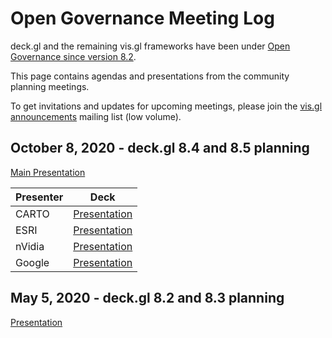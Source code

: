 # Open Governance Meeting Log

deck.gl and the remaining vis.gl frameworks have been under [Open Governance since version 8.2](https://medium.com/vis-gl/deck-gl-8-2-moves-to-open-governance-379f147c15bb).

This page contains agendas and presentations from the community planning meetings.

To get invitations and updates for upcoming meetings, please join the [vis.gl announcements](https://lists.uc.foundation/g/visgl) mailing list (low volume).

## October 8, 2020 - deck.gl 8.4 and 8.5 planning

[Main Presentation](https://docs.google.com/presentation/d/1vSbP1kewBEw2UlB5arZPi44G8BgjH4SqT0lsFjVBdM8)


| Presenter | Deck |
| --- | --- |
| CARTO | [Presentation](https://docs.google.com/presentation/d/1vSbP1kewBEw2UlB5arZPi44G8BgjH4SqT0lsFjVBdM8/#slide=id.g9e559e7b97_0_119) |
| ESRI | [Presentation](https://docs.google.com/presentation/d/1Wl95gYI8myVhzRHhHbm0aXoGr-0WRpkz-PkjjdjdxlI/) |
| nVidia | [Presentation](https://docs.google.com/presentation/d/10fyecirbk_OvbW0bKp1QdLeS5sF_Uu2t8knThvNQ3_0) |
| Google | [Presentation](https://docs.google.com/presentation/d/1IgY9RHmegIPEfpp3laaAQGUNxNfHbEYL4-ZSFAiNicU/#slide=id.p) |


 ## May 5, 2020 - deck.gl 8.2 and 8.3 planning

[Presentation](https://docs.google.com/presentation/d/1MZbZrzcCB3THwM0KeSDs7VK5eczCp4IkO7U84mHhebY/#slide=id.p)
